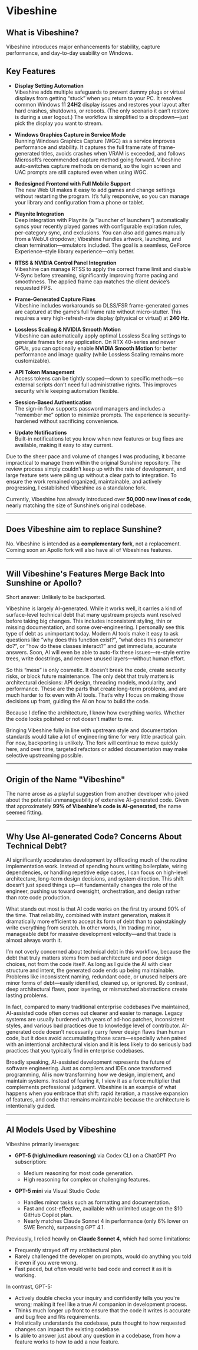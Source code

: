# Vibeshine

## What is Vibeshine?

Vibeshine introduces major enhancements for stability, capture performance, and day-to-day usability on Windows.

## Key Features

- **Display Setting Automation**  
  Vibeshine adds multiple safeguards to prevent dummy plugs or virtual displays from getting “stuck” when you return to your PC. It resolves common Windows 11 **24H2** display issues and restores your layout after hard crashes, shutdowns, or reboots. (The only scenario it can’t restore is during a user logout.) The workflow is simplified to a dropdown—just pick the display you want to stream.

- **Windows Graphics Capture in Service Mode**  
  Running Windows Graphics Capture (WGC) as a service improves performance and stability. It captures the full frame rate of frame-generated titles, avoids crashes when VRAM is exceeded, and follows Microsoft’s recommended capture method going forward. Vibeshine auto-switches capture methods on demand, so the login screen and UAC prompts are still captured even when using WGC.

- **Redesigned Frontend with Full Mobile Support**  
  The new Web UI makes it easy to add games and change settings without restarting the program. It’s fully responsive, so you can manage your library and configuration from a phone or tablet.

- **Playnite Integration**  
  Deep integration with Playnite (a “launcher of launchers”) automatically syncs your recently played games with configurable expiration rules, per-category sync, and exclusions. You can also add games manually from a WebUI dropdown; Vibeshine handles artwork, launching, and clean termination—emulators included. The goal is a seamless, GeForce Experience–style library experience—only better.

- **RTSS & NVIDIA Control Panel Integration**  
  Vibeshine can manage RTSS to apply the correct frame limit and disable V-Sync before streaming, significantly improving frame pacing and smoothness. The applied frame cap matches the client device’s requested FPS.

- **Frame-Generated Capture Fixes**  
  Vibeshine includes workarounds so DLSS/FSR frame-generated games are captured at the game’s full frame rate without micro-stutter. This requires a very high-refresh-rate display (physical or virtual) at **240 Hz**.

- **Lossless Scaling & NVIDIA Smooth Motion**  
  Vibeshine can automatically apply optimal Lossless Scaling settings to generate frames for any application. On RTX 40-series and newer GPUs, you can optionally enable **NVIDIA Smooth Motion** for better performance and image quality (while Lossless Scaling remains more customizable).

- **API Token Management**  
  Access tokens can be tightly scoped—down to specific methods—so external scripts don’t need full administrative rights. This improves security while keeping automation flexible.

- **Session-Based Authentication**  
  The sign-in flow supports password managers and includes a “remember me” option to minimize prompts. The experience is security-hardened without sacrificing convenience.

- **Update Notifications**  
  Built-in notifications let you know when new features or bug fixes are available, making it easy to stay current.


Due to the sheer pace and volume of changes I was producing, it became impractical to manage them within the original Sunshine repository. The review process simply couldn’t keep up with the rate of development, and large feature sets were piling up without a clear path to integration. To ensure the work remained organized, maintainable, and actively progressing, I established Vibeshine as a standalone fork.

Currently, Vibeshine has already introduced over **50,000 new lines of code**, nearly matching the size of Sunshine’s original codebase.

---

## Does Vibeshine aim to replace Sunshine?

No. Vibeshine is intended as a **complementary fork**, not a replacement. Coming soon an Apollo fork will also have all of Vibeshines features.

---

## Will Vibeshine's Features Merge Back Into Sunshine or Apollo?

Short answer: Unlikely to be backported.

Vibeshine is largely AI-generated. While it works well, it carries a kind of surface-level technical debt that many upstream projects want resolved before taking big changes. This includes inconsistent styling, thin or missing documentation, and some over-engineering. I personally see this type of debt as unimportant today. Modern AI tools make it easy to ask questions like “why does this function exist?”, “what does this parameter do?”, or “how do these classes interact?” and get immediate, accurate answers. Soon, AI will even be able to auto-fix these issues—re-style entire trees, write docstrings, and remove unused layers—without human effort.

So this “mess” is only cosmetic. It doesn’t break the code, create security risks, or block future maintenance. The only debt that truly matters is architectural decisions: API design, threading models, modularity, and performance. These are the parts that create long-term problems, and are much harder to fix even with AI tools. That’s why I focus on making those decisions up front, guiding the AI on how to build the code.

Because I define the architecture, I know how everything works. Whether the code looks polished or not doesn’t matter to me. 

Bringing Vibeshine fully in line with upstream style and documentation standards would take a lot of engineering time for very little practical gain. For now, backporting is unlikely. The fork will continue to move quickly here, and over time, targeted refactors or added documentation may make selective upstreaming possible.

---


## Origin of the Name "Vibeshine"

The name arose as a playful suggestion from another developer who joked about the potential unmanageability of extensive AI-generated code. Given that approximately **99% of Vibeshine’s code is AI-generated**, the name seemed fitting.

---

## Why Use AI-generated Code? Concerns About Technical Debt?

AI significantly accelerates development by offloading much of the routine implementation work. Instead of spending hours writing boilerplate, wiring dependencies, or handling repetitive edge cases, I can focus on high-level architecture, long-term design decisions, and system direction. This shift doesn’t just speed things up—it fundamentally changes the role of the engineer, pushing us toward oversight, orchestration, and design rather than rote code production.

What stands out most is that AI code works on the first try around 90% of the time. That reliability, combined with instant generation, makes it dramatically more efficient to accept its form of debt than to painstakingly write everything from scratch. In other words, I’m trading minor, manageable debt for massive development velocity—and that trade is almost always worth it.

I’m not overly concerned about technical debt in this workflow, because the debt that truly matters stems from bad architecture and poor design choices, not from the code itself. As long as I guide the AI with clear structure and intent, the generated code ends up being maintainable. Problems like inconsistent naming, redundant code, or unused helpers are minor forms of debt—easily identified, cleaned up, or ignored. By contrast, deep architectural flaws, poor layering, or mismatched abstractions create lasting problems.


In fact, compared to many traditional enterprise codebases I’ve maintained, AI-assisted code often comes out cleaner and easier to manage. Legacy systems are usually burdened with years of ad-hoc patches, inconsistent styles, and various bad practices due to knowledge level of contributor. AI-generated code doesn’t necessarily carry fewer design flaws than human code, but it does avoid accumulating those scars—especially when paired with an intentional architectural vision and it is less likely to do seriously bad practices that you typically find in enterprise codebases.

Broadly speaking, AI-assisted development represents the future of software engineering. Just as compilers and IDEs once transformed programming, AI is now transforming how we design, implement, and maintain systems. Instead of fearing it, I view it as a force multiplier that complements professional judgment. Vibeshine is an example of what happens when you embrace that shift: rapid iteration, a massive expansion of features, and code that remains maintainable because the architecture is intentionally guided.

---

## AI Models Used by Vibeshine

Vibeshine primarily leverages:

- **GPT-5 (high/medium reasoning)** via Codex CLI on a ChatGPT Pro subscription:
  - Medium reasoning for most code generation.
  - High reasoning for complex or challenging features.

- **GPT-5 mini** via Visual Studio Code:
  - Handles minor tasks such as formatting and documentation.
  - Fast and cost-effective, available with unlimited usage on the $10 GitHub Copilot plan.
  - Nearly matches Claude Sonnet 4 in performance (only 6% lower on SWE Bench), surpassing GPT 4.1.

Previously, I relied heavily on **Claude Sonnet 4**, which had some limitations:
- Frequently strayed off my architectural plan
- Rarely challenged the developer on prompts, would do anything you told it even if you were wrong.
- Fast paced, but often would write bad code and correct it as it is working.

In contrast, GPT-5:
- Actively double checks your inquiry and confidently tells you you're wrong; making it feel like a true AI companion in development process.
- Thinks much longer up front to ensure that the code it writes is accurate and bug free and fits requirements.
- Holistically understands the codebase, puts thought to how requested changes can impact the existing codebase.
- Is able to answer just about any question in a codebase, from how a feature works to how to add a new feature.
